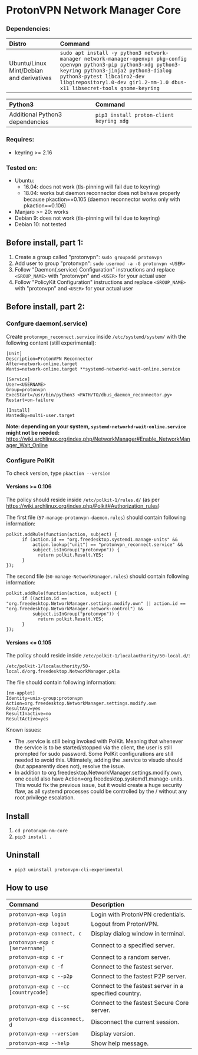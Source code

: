 # ProtonVPN Network Manager Core

### Dependencies:

| **Distro**                              | **Command**                                                                                                     |
|:----------------------------------------|:----------------------------------------------------------------------------------------------------------------|
|Ubuntu/Linux Mint/Debian and derivatives | `sudo apt install -y python3 network-manager network-manager-openvpn pkg-config openvpn python3-pip python3-xdg python3-keyring python3-jinja2 python3-dialog python3-pytest libcairo2-dev libgirepository1.0-dev gir1.2-nm-1.0 dbus-x11 libsecret-tools gnome-keyring` |

| **Python3**                            | **Command**                             |
|:---------------------------------------|:----------------------------------------|
| Additional Python3 dependencies        | `pip3 install proton-client keyring xdg`|

### Requires:
- keyring >= 2.16

### Tested on:
 - Ubuntu:
   - 16.04: does not work (tls-pinning will fail due to keyring)
   - 18.04: works but daemon reconnector does not behave properly because pkaction==0.105 (daemon reconnector works only with pkaction==0.106)
 - Manjaro >= 20: works
 - Debian 9: does not work (tls-pinning will fail due to keyring)
 - Debian 10: not tested

## Before install, part 1:

  1. Create a group called "protonvpn": `sudo groupadd protonvpn`
  2. Add user to group "protonvpn": `sudo usermod -a -G protonvpn <USER>`
  3. Follow "Daemon(.service) Configuration" instructions and replace `<GROUP_NAME>` with "protonvpn" and `<USER>` for your actual user
  4. Follow "PolicyKit Configuration" instructions and replace `<GROUP_NAME>` with "protonvpn" and `<USER>` for your actual user

## Before install, part 2:

### Confgure daemon(.service)

Create `protonvpn_reconnect.service` inside `/etc/systemd/system/` with the following content (still experimental):


    [Unit]
    Description=ProtonVPN Reconnector
    After=network-online.target
    Wants=network-online.target **systemd-networkd-wait-online.service

    [Service]
    User=<USERNAME>
    Group=protonvpn
    ExecStart=/usr/bin/python3 <PATH/TO/dbus_daemon_reconnector.py>
    Restart=on-failure

    [Install]
    WantedBy=multi-user.target

**Note: depending on your system, `systemd-networkd-wait-online.service` might not be needed:** https://wiki.archlinux.org/index.php/NetworkManager#Enable_NetworkManager_Wait_Online 

### Configure PolKit

To check version, type `pkaction --version`

#### Versions >= 0.106
The policy should reside inside `/etc/polkit-1/rules.d/` (as per https://wiki.archlinux.org/index.php/Polkit#Authorization_rules)

The first file (`57-manage-protonvpn-daemon.rules`) should contain following information:

    polkit.addRule(function(action, subject) {
          if (action.id == "org.freedesktop.systemd1.manage-units" &&
              action.lookup("unit") == "protonvpn_reconnect.service" &&
              subject.isInGroup("protonvpn")) {
                return polkit.Result.YES;
          }
    });

The second file (`50-manage-NetworkManager.rules`) should contain following information:

    polkit.addRule(function(action, subject) {
          if ((action.id == "org.freedesktop.NetworkManager.settings.modify.own" || action.id == "org.freedesktop.NetworkManager.network-control") &&
              subject.isInGroup("protonvpn")) {
                return polkit.Result.YES;
          }
    });

#### Versions <= 0.105

The policy should reside inside `/etc/polkit-1/localauthority/50-local.d/`:

  `/etc/polkit-1/localauthority/50-local.d/org.freedesktop.NetworkManager.pkla`

The file should contain following information:

    [nm-applet]
    Identity=unix-group:protonvpn
    Action=org.freedesktop.NetworkManager.settings.modify.own
    ResultAny=yes
    ResultInactive=no
    ResultActive=yes

Known issues:

  - The .service  is still being invoked with PolKit. Meaning that whenever the service is to be started/stopped via the client, the user is still prompted for sudo password. Some PolKit configurations are still needed to avoid this. Ultimately, adding the .service to visudo should (but appearently does not), resolve the issue.
  - In addition to org.freedesktop.NetworkManager.settings.modify.own, one could also have Action=org.freedesktop.systemd1.manage-units. This would fix the previous issue, but it would create a huge security flaw, as all systemd processes could be controlled by the <GROUP>/<USERNAME> without any root privilege escalation.

## Install

 1. `cd protonvpn-nm-core`
 2. `pip3 install .`

## Uninstall

 - `pip3 uninstall protonvpn-cli-experimental`

## How to use

| **Command**                       | **Description**                                       |
|:----------------------------------|:------------------------------------------------------|
|`protonvpn-exp login`                  | Login with ProtonVPN credentials.                     |
|`protonvpn-exp logout`                 | Logout from ProtonVPN.                                |
|`protonvpn-exp connect, c`             | Display dialog window in terminal.                    |
|`protonvpn-exp c [servername]`         | Connect to a specified server.                        |
|`protonvpn-exp c -r`                   | Connect to a random server.                           |
|`protonvpn-exp c -f`                   | Connect to the fastest server.                        |
|`protonvpn-exp c --p2p`                | Connect to the fastest P2P server.                    |
|`protonvpn-exp c --cc [countrycode]`   | Connect to the fastest server in a specified country. |
|`protonvpn-exp c --sc`                 | Connect to the fastest Secure Core server.            |
|`protonvpn-exp disconnect, d`          | Disconnect the current session.                       |
|`protonvpn-exp --version`              | Display version.                                      |
|`protonvpn-exp --help`                 | Show help message.                                    |

